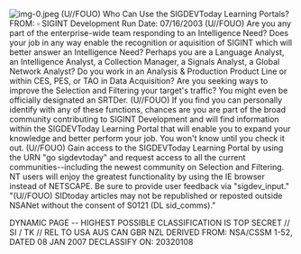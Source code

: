 ![img-0.jpeg](img-0.jpeg)
(U//FOUO) Who Can Use the SIGDEVToday Learning Portals?
FROM: $\square$
SIGINT Development
Run Date: 07/16/2003
(U//FOUO) Are you any part of the enterprise-wide team responding to an Intelligence Need? Does your job in any way enable the recognition or aquisition of SIGINT which will better answer an Intelligence Need? Perhaps you are a Language Analyst, an Intelligence Analyst, a Collection Manager, a Signals Analyst, a Global Network Analyst? Do you work in an Analysis \& Production Product Line or within CES, PES, or TAO in Data Acquisition? Are you seeking ways to improve the Selection and Filtering your target's traffic? You might even be officially designated an SRTDer.
(U//FOUO) If you find you can personally identify with any of these functions, chances are you are part of the broad community contributing to SIGINT Development and will find information within the SIGDEVToday Learning Portal that will enable you to expand your knowledge and better perform your job. You won't know until you check it out.
(U//FOUO) Gain access to the SIGDEVToday Learning Portal by using the URN "go sigdevtoday" and request access to all the current communities--including the newest community on Selection and Filtering. NT users will enjoy the greatest functionality by using the IE browser instead of NETSCAPE. Be sure to provide user feedback via "sigdev_input."
"(U//FOUO) SIDtoday articles may not be republished or reposted outside NSANet without the consent of S0121 (DL sid_comms)."

DYNAMIC PAGE -- HIGHEST POSSIBLE CLASSIFICATION IS
TOP SECRET // SI / TK // REL TO USA AUS CAN GBR NZL
DERIVED FROM: NSA/CSSM 1-52, DATED 08 JAN 2007 DECLASSIFY ON: 20320108
